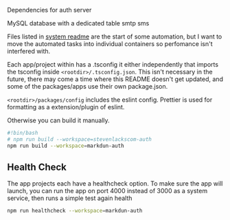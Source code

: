 Dependencies for auth server

MySQL database with a dedicated table
smtp
sms

Files listed in [system readme](system/README.md) are the start of some automation, but I want to move the automated tasks into individual containers so perfomance isn't interfered with.

Each app/project within has a .tsconfig it either independently that imports the tsconfig inside `<rootdir>/.tsconfig.json`.  This isn't necessary in the future, there may come a time where this README doesn't get updated, and some of the packages/apps use their own package.json.

`<rootdir>/packages/config` includes the eslint config. Prettier is used for formatting as a extension/plugin of eslint.

Otherwise you can build it manually.
```bash
#!bin/bash
# npm run build --workspace=stevenlackscom-auth
npm run build --workspace=markdun-auth
```

## Health Check

The app projects each have a healthcheck option.
To make sure the app will launch, you can run the app on port 4000 instead of 3000 as a system service, then runs a simple test again health
```bash
npm run healthcheck --workspace=markdun-auth
```